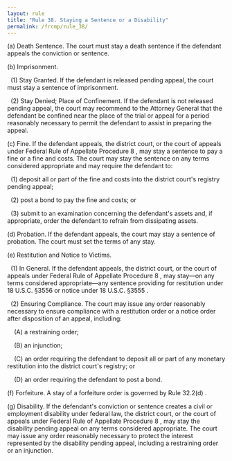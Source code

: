 ```yaml
---
layout: rule
title: "Rule 38. Staying a Sentence or a Disability"
permalink: /frcmp/rule_38/
---
```


(a) Death Sentence. The court must stay a death sentence if the defendant appeals the conviction or sentence.


(b) Imprisonment.


&nbsp;&nbsp;(1) Stay Granted. If the defendant is released pending appeal, the court must stay a sentence of imprisonment.


&nbsp;&nbsp;(2) Stay Denied; Place of Confinement. If the defendant is not released pending appeal, the court may recommend to the Attorney General that the defendant be confined near the place of the trial or appeal for a period reasonably necessary to permit the defendant to assist in preparing the appeal.


(c) Fine. If the defendant appeals, the district court, or the court of appeals under Federal Rule of Appellate Procedure 8 , may stay a sentence to pay a fine or a fine and costs. The court may stay the sentence on any terms considered appropriate and may require the defendant to:


&nbsp;&nbsp;(1) deposit all or part of the fine and costs into the district court's registry pending appeal;


&nbsp;&nbsp;(2) post a bond to pay the fine and costs; or


&nbsp;&nbsp;(3) submit to an examination concerning the defendant's assets and, if appropriate, order the defendant to refrain from dissipating assets.


(d) Probation. If the defendant appeals, the court may stay a sentence of probation. The court must set the terms of any stay.


(e) Restitution and Notice to Victims.


&nbsp;&nbsp;(1) In General. If the defendant appeals, the district court, or the court of appeals under Federal Rule of Appellate Procedure 8 , may stay—on any terms considered appropriate—any sentence providing for restitution under 18 U.S.C. §3556 or notice under 18 U.S.C. §3555 .


&nbsp;&nbsp;(2) Ensuring Compliance. The court may issue any order reasonably necessary to ensure compliance with a restitution order or a notice order after disposition of an appeal, including:


&nbsp;&nbsp;&nbsp;&nbsp;(A) a restraining order;


&nbsp;&nbsp;&nbsp;&nbsp;(B) an injunction;


&nbsp;&nbsp;&nbsp;&nbsp;(C) an order requiring the defendant to deposit all or part of any monetary restitution into the district court's registry; or


&nbsp;&nbsp;&nbsp;&nbsp;(D) an order requiring the defendant to post a bond.


(f) Forfeiture. A stay of a forfeiture order is governed by Rule 32.2(d) .


(g) Disability. If the defendant's conviction or sentence creates a civil or employment disability under federal law, the district court, or the court of appeals under Federal Rule of Appellate Procedure 8 , may stay the disability pending appeal on any terms considered appropriate. The court may issue any order reasonably necessary to protect the interest represented by the disability pending appeal, including a restraining order or an injunction.